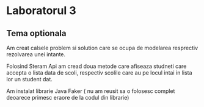 # Laboratorul 3

## Tema optionala

Am creat calsele problem si solution care se ocupa de modelarea resprectiv rezolvarea unei intante.

Folosind Steram Api am cread doua metode care afiseaza studneti care accepta o lista data de scoli, respectiv scolile care au pe locul intai in lista lor un student dat.

Am instalat librarie Java Faker ( nu am reusit sa o folosesc complet deoarece primesc eraore de la codul din librarie)
